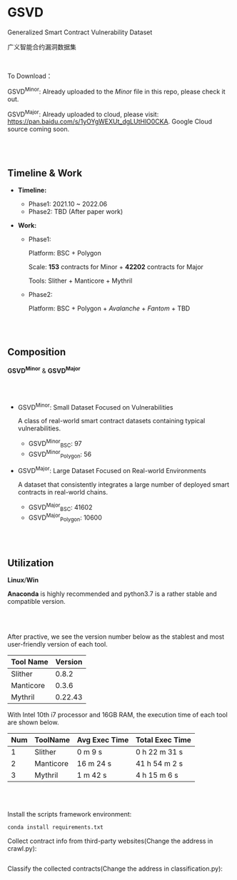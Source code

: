 # GSVD
Generalized Smart Contract Vulnerability Dataset 

广义智能合约漏洞数据集

<br>

To Download：

GSVD<sup>Minor</sup>: Already uploaded to the *Mino*r file in this repo, please check it out.

GSVD<sup>Major</sup>: Already uploaded to cloud, please visit: https://pan.baidu.com/s/1yOYgWEXUt_dgLUtHlO0CKA. Google Cloud source coming soon.

<br>

</br>

## Timeline & Work

- **Timeline:**
  - Phase1: 2021.10 ~ 2022.06
  - Phase2: TBD (After paper work)

- **Work:**

  - Phase1:

    Platform: BSC + Polygon

    Scale: **153** contracts for Minor + **42202** contracts for Major

    Tools: Slither + Manticore + Mythril

  - Phase2:

    Platform: BSC + Polygon + *Avalanche* + *Fantom* + TBD

<br>

</br>

## Composition

**GSVD<sup>Minor</sup>**   &   **GSVD<sup>Major</sup>**

<br></br>

- GSVD<sup>Minor</sup>: Small Dataset Focused on Vulnerabilities

  A class of real-world smart contract datasets containing typical vulnerabilities.

  - GSVD<sup>Minor</sup><sub>BSC</sub>: 97
  - GSVD<sup>Minor</sup><sub>Polygon</sub>: 56

- GSVD<sup>Major</sup>: Large Dataset Focused on Real-world Environments

  A dataset that consistently integrates a large number of deployed smart contracts in real-world chains.

  - GSVD<sup>Major</sup><sub>BSC</sub>: 41602
  - GSVD<sup>Major</sup><sub>Polygon</sub>: 10600

<br>

</br>

## Utilization

**Linux**/**Win**

**Anaconda** is highly recommended and python3.7 is a rather stable and compatible version. 

<br>

</br>

After practive, we see the version number below as the stablest and most user-friendly version of each tool.

| Tool Name | Version |
| --------- | ------- |
| Slither   | 0.8.2   |
| Manticore | 0.3.6   |
| Mythril   | 0.22.43 |

With Intel 10th i7 processor and 16GB RAM, the execution time of each tool are shown below.

| Num  | ToolName  | Avg Exec Time | Total Exec Time |
| ---- | --------- | ------------- | --------------- |
| 1    | Slither   | 0 m 9 s       | 0 h 22 m 31 s   |
| 2    | Manticore | 16 m 24 s     | 41 h 54 m 2 s   |
| 3    | Mythril   | 1 m 42 s      | 4 h 15 m 6 s    |

<br>

</br>

Install the scripts framework environment:

~~~bash
conda install requirements.txt
~~~

Collect contract info from third-party websites(Change the address in crawl.py):

~~~bash
~~~

Classify the collected contracts(Change the address in classification.py):

~~~bash
~~~

